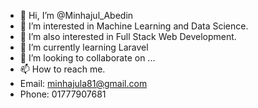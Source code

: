 - 👋 Hi, I’m @Minhajul_Abedin
- 👀 I’m interested in Machine Learning and Data Science.
- 👀 I’m also interested in Full Stack Web Development.
- 🌱 I’m currently learning Laravel
- 💞️ I’m looking to collaborate on ...
- 📫 How to reach me.
- Email: minhajula81@gmail.com
- Phone: 01777907681

<!---
Minhajul99/Minhajul99 is a ✨ special ✨ repository because its `README.md` (this file) appears on your GitHub profile.
You can click the Preview link to take a look at your changes.
--->
